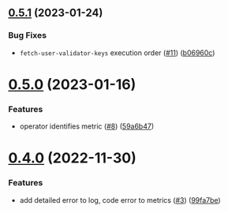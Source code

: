 ## [0.5.1](https://github.com/lidofinance/solana-validators-monitoring/compare/0.5.0...0.5.1) (2023-01-24)


### Bug Fixes

* `fetch-user-validator-keys` execution order ([#11](https://github.com/lidofinance/solana-validators-monitoring/issues/11)) ([b06960c](https://github.com/lidofinance/solana-validators-monitoring/commit/b06960c01238e57111d75c3798b4a0c1cbbedc7e))



# [0.5.0](https://github.com/lidofinance/solana-validators-monitoring/compare/0.4.0...0.5.0) (2023-01-16)


### Features

* operator identifies metric ([#8](https://github.com/lidofinance/solana-validators-monitoring/issues/8)) ([59a6b47](https://github.com/lidofinance/solana-validators-monitoring/commit/59a6b475f9eb0f4b4258831b1182ee9a5f24373f))



# [0.4.0](https://github.com/lidofinance/solana-validators-monitoring/compare/99fa7be4e8e51144d360bdf24f6bfc1a7ac11c49...0.4.0) (2022-11-30)


### Features

* add detailed error to log, code error to metrics ([#3](https://github.com/lidofinance/solana-validators-monitoring/issues/3)) ([99fa7be](https://github.com/lidofinance/solana-validators-monitoring/commit/99fa7be4e8e51144d360bdf24f6bfc1a7ac11c49))



